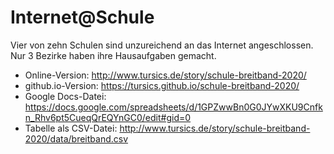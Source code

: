 # Internet@Schule

Vier von zehn Schulen sind unzureichend an das Internet angeschlossen. Nur 3 Bezirke haben ihre Hausaufgaben gemacht.

- Online-Version: http://www.tursics.de/story/schule-breitband-2020/
- github.io-Version: https://tursics.github.io/schule-breitband-2020/
- Google Docs-Datei: https://docs.google.com/spreadsheets/d/1GPZwwBn0G0JYwXKU9Cnfkn_Rhv6pt5CueqQrEQYnGC0/edit#gid=0
- Tabelle als CSV-Datei: http://www.tursics.de/story/schule-breitband-2020/data/breitband.csv